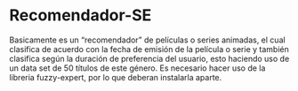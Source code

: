 # Recomendador-SE
Basicamente es un “recomendador” de películas o series animadas, el cual clasifica de acuerdo con la fecha de emisión de la película o serie y también clasifica según la duración de preferencia del usuario, esto haciendo uso de un data set de 50 títulos de este género.
Es necesario hacer uso de la libreria fuzzy-expert, por lo que deberan instalarla aparte.
